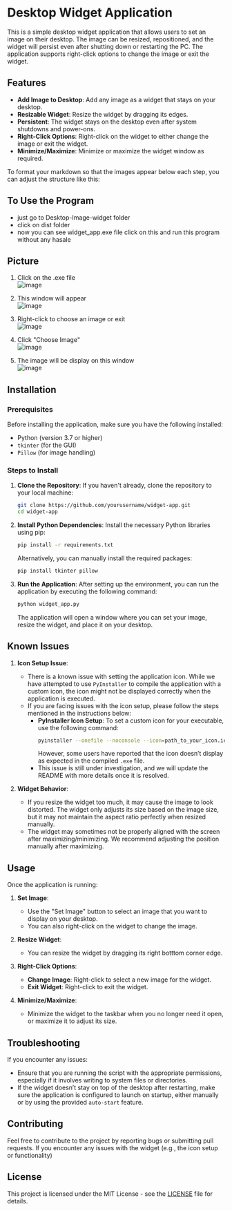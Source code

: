 # Desktop Widget Application

This is a simple desktop widget application that allows users to set an image on their desktop. The image can be resized, repositioned, and the widget will persist even after shutting down or restarting the PC. The application supports right-click options to change the image or exit the widget.

## Features
- **Add Image to Desktop**: Add any image as a widget that stays on your desktop.
- **Resizable Widget**: Resize the widget by dragging its edges.
- **Persistent**: The widget stays on the desktop even after system shutdowns and power-ons.
- **Right-Click Options**: Right-click on the widget to either change the image or exit the widget.
- **Minimize/Maximize**: Minimize or maximize the widget window as required.

To format your markdown so that the images appear below each step, you can adjust the structure like this:

## To Use the Program 
- just go to Desktop-Image-widget folder
- click on dist folder
- now you can see widget_app.exe file click on this and run this program without any hasale 


## Picture

1. Click on the .exe file  
   ![image](https://github.com/user-attachments/assets/fdfa096a-a5da-446c-824e-4d177d01c795)

2. This window will appear  
   ![image](https://github.com/user-attachments/assets/46dceb64-06b8-4a92-ac1b-557cb5505aaa)

3. Right-click to choose an image or exit  
   ![image](https://github.com/user-attachments/assets/e6bb98b3-d305-43b5-8d27-51fe2ca6d345)

4. Click "Choose Image"  
   ![image](https://github.com/user-attachments/assets/2ac4004f-b059-4cd2-9f9d-31ab15981544)

5. The image will be display on this window  
   ![image](https://github.com/user-attachments/assets/f5932ded-234f-4c55-b8c0-a5bea9f62d85)


## Installation

### Prerequisites

Before installing the application, make sure you have the following installed:

- Python (version 3.7 or higher)
- `tkinter` (for the GUI)
- `Pillow` (for image handling)

### Steps to Install

1. **Clone the Repository**:
   If you haven't already, clone the repository to your local machine:
   ```bash
   git clone https://github.com/yourusername/widget-app.git
   cd widget-app
   ```

2. **Install Python Dependencies**:
   Install the necessary Python libraries using pip:
   ```bash
   pip install -r requirements.txt
   ```

   Alternatively, you can manually install the required packages:
   ```bash
   pip install tkinter pillow
   ```

3. **Run the Application**:
   After setting up the environment, you can run the application by executing the following command:
   ```bash
   python widget_app.py
   ```

   The application will open a window where you can set your image, resize the widget, and place it on your desktop.

## Known Issues

1. **Icon Setup Issue**:
   - There is a known issue with setting the application icon. While we have attempted to use `PyInstaller` to compile the application with a custom icon, the icon might not be displayed correctly when the application is executed.
   - If you are facing issues with the icon setup, please follow the steps mentioned in the instructions below:
     - **PyInstaller Icon Setup**:
       To set a custom icon for your executable, use the following command:
       ```bash
       pyinstaller --onefile --noconsole --icon=path_to_your_icon.ico widget_app.py
       ```
       However, some users have reported that the icon doesn’t display as expected in the compiled `.exe` file.
     - This issue is still under investigation, and we will update the README with more details once it is resolved.

2. **Widget Behavior**:
   - If you resize the widget too much, it may cause the image to look distorted. The widget only adjusts its size based on the image size, but it may not maintain the aspect ratio perfectly when resized manually.
   - The widget may sometimes not be properly aligned with the screen after maximizing/minimizing. We recommend adjusting the position manually after maximizing.

## Usage

Once the application is running:

1. **Set Image**: 
   - Use the "Set Image" button to select an image that you want to display on your desktop.
   - You can also right-click on the widget to change the image.

2. **Resize Widget**:
   - You can resize the widget by dragging its right botttom corner edge.
   
3. **Right-Click Options**:
   - **Change Image**: Right-click to select a new image for the widget.
   - **Exit Widget**: Right-click to exit the widget.

4. **Minimize/Maximize**:
   - Minimize the widget to the taskbar when you no longer need it open, or maximize it to adjust its size.

## Troubleshooting

If you encounter any issues:

- Ensure that you are running the script with the appropriate permissions, especially if it involves writing to system files or directories.
- If the widget doesn’t stay on top of the desktop after restarting, make sure the application is configured to launch on startup, either manually or by using the provided `auto-start` feature.
  
## Contributing

Feel free to contribute to the project by reporting bugs or submitting pull requests. If you encounter any issues with the widget (e.g., the icon setup or functionality)

## License

This project is licensed under the MIT License - see the [LICENSE](LICENSE) file for details.


